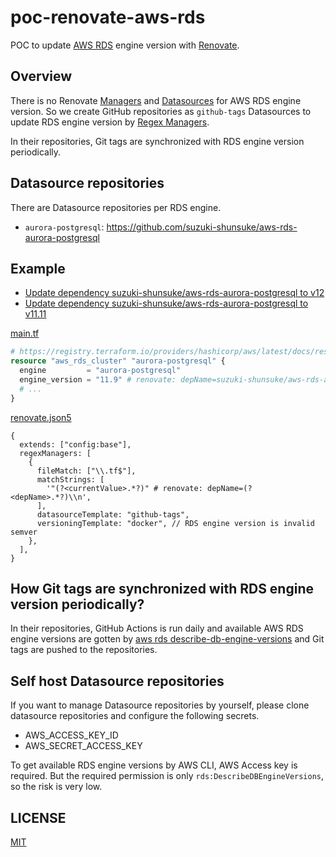 # poc-renovate-aws-rds

POC to update [AWS RDS](https://docs.aws.amazon.com/en_us/AmazonRDS/latest/UserGuide/Welcome.html) engine version with [Renovate](https://github.com/renovatebot/renovate).

## Overview

There is no Renovate [Managers](https://docs.renovatebot.com/modules/manager/) and [Datasources](https://docs.renovatebot.com/modules/datasource/) for AWS RDS engine version.
So we create GitHub repositories as `github-tags` Datasources to update RDS engine version by [Regex Managers](https://docs.renovatebot.com/modules/manager/regex/).

In their repositories, Git tags are synchronized with RDS engine version periodically. 

## Datasource repositories

There are Datasource repositories per RDS engine.

* `aurora-postgresql`: https://github.com/suzuki-shunsuke/aws-rds-aurora-postgresql

## Example

* [Update dependency suzuki-shunsuke/aws-rds-aurora-postgresql to v12](https://github.com/suzuki-shunsuke/poc-renovate-aws-rds/pull/4)
* [Update dependency suzuki-shunsuke/aws-rds-aurora-postgresql to v11.11](https://github.com/suzuki-shunsuke/poc-renovate-aws-rds/pull/3)

[main.tf](https://github.com/suzuki-shunsuke/poc-renovate-aws-rds/blob/main/main.tf)

```tf
# https://registry.terraform.io/providers/hashicorp/aws/latest/docs/resources/rds_cluster
resource "aws_rds_cluster" "aurora-postgresql" {
  engine         = "aurora-postgresql"
  engine_version = "11.9" # renovate: depName=suzuki-shunsuke/aws-rds-aurora-postgresql
  # ...
}
```

[renovate.json5](https://github.com/suzuki-shunsuke/poc-renovate-aws-rds/blob/main/renovate.json5)

```json5
{
  extends: ["config:base"],
  regexManagers: [
    {
      fileMatch: ["\\.tf$"],
      matchStrings: [
        '"(?<currentValue>.*?)" # renovate: depName=(?<depName>.*?)\\n',
      ],
      datasourceTemplate: "github-tags",
      versioningTemplate: "docker", // RDS engine version is invalid semver
    },
  ],
}
```

## How Git tags are synchronized with RDS engine version periodically?

In their repositories, GitHub Actions is run daily and available AWS RDS engine versions are gotten by [aws rds describe-db-engine-versions](https://awscli.amazonaws.com/v2/documentation/api/latest/reference/rds/describe-db-engine-versions.html) and Git tags are pushed to the repositories.

## Self host Datasource repositories

If you want to manage Datasource repositories by yourself, please clone datasource repositories and configure the following secrets.

* AWS_ACCESS_KEY_ID
* AWS_SECRET_ACCESS_KEY

To get available RDS engine versions by AWS CLI, AWS Access key is required.
But the required permission is only `rds:DescribeDBEngineVersions`, so the risk is very low.

## LICENSE

[MIT](LICENSE)
